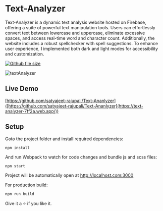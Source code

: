 # Text-Analyzer

Text-Analyzer is a dynamic text analysis website hosted on Firebase, offering a suite of powerful text manipulation tools. Users can effortlessly convert text between lowercase and uppercase, eliminate excessive spaces, and access real-time word and character count. Additionally, the website includes a robust spellchecker with spell suggestions. To enhance user experience, I implemented both dark and light modes for accessibility and customization.

[![Github file size](https://img.shields.io/github/size/webcaetano/craft/build/phaser-craft.min.js.svg)](https://github.com/satyajeet-rajupali/Text-Ananlyzer)

![textAnalyzer](https://github.com/satyajeet-rajupali/Text-Ananlyzer/assets/66545966/4ad0e67c-49b2-4fe0-9e52-c37c212c3a68)

## Live Demo

[https://github.com/satyajeet-rajupali/Text-Ananlyzer]([https://github.com/satyajeet-rajupali/Text-Ananlyzer](https://text-analyzer-7ff2a.web.app/))

## Setup

Goto the project folder and install required dependencies:

```
npm install
```

And run Webpack to watch for code changes and bundle js and scss files:

```
npm start
```

Project will be automatically open at http://localhost.com:3000

For production build:

```
npm run build
```

Give it a ⭐ if you like it.
